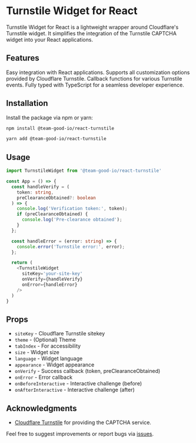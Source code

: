# Turnstile Widget for React

Turnstile Widget for React is a lightweight wrapper around Cloudflare's Turnstile widget. It simplifies the integration of the Turnstile CAPTCHA widget into your React applications.

## Features

Easy integration with React applications.
Supports all customization options provided by Cloudflare Turnstile.
Callback functions for various Turnstile events.
Fully typed with TypeScript for a seamless developer experience.

## Installation
Install the package via npm or yarn:

```bash
npm install @team-good-io/react-turnstile
```

```bash
yarn add @team-good-io/react-turnstile
```

## Usage

```ts
import TurnstileWidget from '@team-good-io/react-turnstile'

const App = () => {
  const handleVerify = (
    token: string,
    preClearanceObtained?: boolean
  ) => {
    console.log('Verification token:', token);
    if (preClearanceObtained) {
      console.log('Pre-clearance obtained');
    }
  };

  const handleError = (error: string) => {
    console.error('Turnstile error:', error);
  };

  return (
    <TurnstileWidget
      siteKey='your-site-key'
      onVerify={handleVerify}
      onError={handleError}
    />
  )
}

```

## Props

* `siteKey` - Cloudflare Turnstile sitekey
* `theme` - (Optional) Theme
* `tabIndex` - For accessibility
* `size` - Widget size
* `language` - Widget language
* `appearance` - Widget appearance
* `onVerify` - Success callback (token, preClearanceObtained)
* `onError` - Error callback
* `onBeforeInteractive` - Interactive challenge (before)
* `onAfterInteractive` - Interactive challenge (after)

## Acknowledgments

* [Cloudflare Turnstile](https://www.cloudflare.com/application-services/products/turnstile/) for providing the CAPTCHA service.

Feel free to suggest improvements or report bugs via [issues](https://github.com/team-good-io/react-turnstile/issues).